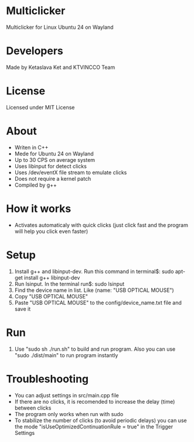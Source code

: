 # Multiclicker
Multiclicker for Linux Ubuntu 24 on Wayland

# Developers
Made by Ketaslava Ket and KTVINCCO Team

# License
Licensed under MIT License

# About
* Writen in C++
* Mede for Ubuntu 24 on Wayland
* Up to 30 CPS on average system
* Uses libinput for detect clicks
* Uses /dev/eventX file stream to emulate clicks
* Does not require a kernel patch
* Compiled by g++

# How it works
* Activates automaticaly with quick clicks (just click fast and the program will help you click even faster)

# Setup
1. Install g++ and libinput-dev. Run this command in terminal$: sudo apt-get install g++ libinput-dev
1. Run lsinput. In the terminal run$: sudo lsinput
2. Find the device name in list. Like (name: "USB OPTICAL MOUSE")
3. Copy "USB OPTICAL MOUSE"
4. Paste "USB OPTICAL MOUSE" to the config/device_name.txt file and save it

# Run
1. Use "sudo sh ./run.sh" to build and run program. Also you can use "sudo ./dist/main" to run program instantly

# Troubleshooting
* You can adjust settings in src/main.cpp file
* If there are no clicks, it is recomended to increase the delay (time) between clicks
* The program only works when run with sudo
* To stabilize the number of clicks (to avoid periodic delays) you can use the mode "isUseOptimizedContinuationRule = true" in the Trigger Settings
